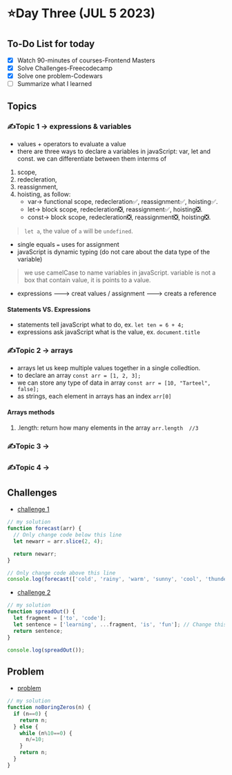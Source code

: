 # ⭐️Day Three (JUL 5 2023)

## To-Do List for today
- [x] Watch 90-minutes of courses-Frontend Masters
- [x] Solve Challenges-Freecodecamp
- [x] Solve one problem-Codewars
- [ ] Summarize what I learned

## Topics
### ✍️Topic 1 -> expressions & variables
- values + operators to evaluate a value
- there are three ways to declare a variables in javaScript: var, let and const.
  we can differentiate between them interms of
1. scope,
2. redecleration,
3. reassignment,
4. hoisting,
    as follow:
    + var-> functional scope, redecleration✅, reassignment✅, hoisting✅.
    + let-> block scope, redecleration❎, reassignment✅, hoisting❎.
    + const-> block scope, redecleration❎, reassignment❎, hoisting❎.
> `let a`, the value of `a` will be `undefined`.
- single equals `=` uses for assignment
- javaScript is dynamic typing (do not care about the data type of the variable)
> we use camelCase to name variables in javaScript.
> variable is not a box that contain value, it is points to a value.
- expressions ---> creat values / assignment ---> creats a reference
#### Statements VS. Expressions
- statements tell javaScript what to do, ex. `let ten = 6 + 4;`
- expressions ask javaScript what is the value, ex. `document.title`
  
### ✍️Topic 2 -> arrays
- arrays let us keep multiple values together in a single colledtion.
- to declare an array `const arr = [1, 2, 3];`
- we can store any type of data in array `const arr = [10, "Tarteel", false];`
- as strings, each element in arrays has an index `arr[0]`
#### Arrays methods 
1. .length: return how many elements in the array `arr.length  //3`


### ✍️Topic 3 -> 
### ✍️Topic 4 -> 

## Challenges
- [challenge 1](https://www.freecodecamp.org/learn/javascript-algorithms-and-data-structures/basic-data-structures/copy-array-items-using-slice)
```javascript
// my solution
function forecast(arr) {
  // Only change code below this line
  let newarr = arr.slice(2, 4);

  return newarr;
}

// Only change code above this line
console.log(forecast(['cold', 'rainy', 'warm', 'sunny', 'cool', 'thunderstorms']));
```

- [challenge 2](https://www.freecodecamp.org/learn/javascript-algorithms-and-data-structures/basic-data-structures/combine-arrays-with-the-spread-operator)
```javascript
// my solution
function spreadOut() {
  let fragment = ['to', 'code'];
  let sentence = ['learning', ...fragment, 'is', 'fun']; // Change this line
  return sentence;
}

console.log(spreadOut());
```


## Problem
- [problem](https://www.codewars.com/kata/570a6a46455d08ff8d001002/train/javascript)
```javascript
// my solution
function noBoringZeros(n) {
  if (n==0) {
    return n;
  } else {
    while (n%10==0) {
      n/=10;
    }
    return n;
  }
}
```
